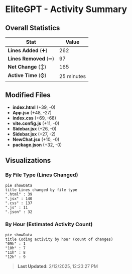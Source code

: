 # EliteGPT - Activity Summary 

## Overall Statistics

| Stat                   | Value                                                             |
| ---------------------- | ----------------------------------------------------------------- |
| **Lines Added** (➕)   | 262                                          |
| **Lines Removed** (➖) | 97                                        |
| **Net Change** (↕)    | 165                |
| **Active Time** (⌚)   | 25 minutes |


## Modified Files
- **index.html** (+39, -0)
- **App.jsx** (+48, -27)
- **index.css** (+69, -68)
- **vite.config.js** (+11, -0)
- **Sidebar.jsx** (+26, -0)
- **Sidebar.jsx** (+27, -2)
- **NewChat.jsx** (+10, -0)
- **package.json** (+32, -0)

## Visualizations

### By File Type (Lines Changed)

```mermaid
pie showData
title Lines changed by file type
".html" : 39
".jsx" : 140
".css" : 137
".js" : 11
".json" : 32
```

### By Hour (Estimated Activity Count)

```mermaid
pie showData
title Coding activity by hour (count of changes)
"09h" : 1
"10h" : 7
"11h" : 8
"12h" : 9
```


> **Last Updated:** 2/12/2025, 12:23:27 PM